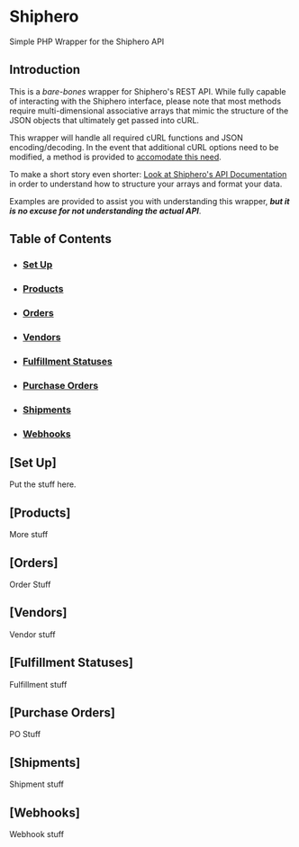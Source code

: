 # Shiphero
Simple PHP Wrapper for the Shiphero API

## Introduction
This is a *bare-bones* wrapper for Shiphero's REST API. While fully capable of interacting with the Shiphero interface, please note
that most methods require multi-dimensional associative arrays that mimic the structure of the JSON objects that ultimately get passed
into cURL. 

This wrapper will handle all required cURL functions and JSON encoding/decoding. In the event that additional cURL options 
need to be modified, a method is provided to [accomodate this need](#setting-additional-curl-options).

To make a short story even shorter: [Look at Shiphero's API Documentation](http://docs.shipheropublic.apiary.io/#) in order to understand
how to structure your arrays and format your data. 

Examples are provided to assist you with understanding this wrapper, ***but it is no excuse for not understanding the actual API***.

## Table of Contents
* ### [Set Up](#set-up)
* ### [Products](#products)
* ### [Orders](#orders)
* ### [Vendors](#vendors)
* ### [Fulfillment Statuses](#fulfillment-statuses)
* ### [Purchase Orders](#purchase-orders)
* ### [Shipments](#shipments)
* ### [Webhooks](#webhooks)

## [Set Up]
Put the stuff here.

## [Products]
More stuff

## [Orders]
Order Stuff

## [Vendors]
Vendor stuff

## [Fulfillment Statuses]
Fulfillment stuff

## [Purchase Orders]
PO Stuff

## [Shipments]
Shipment stuff

## [Webhooks]
Webhook stuff
